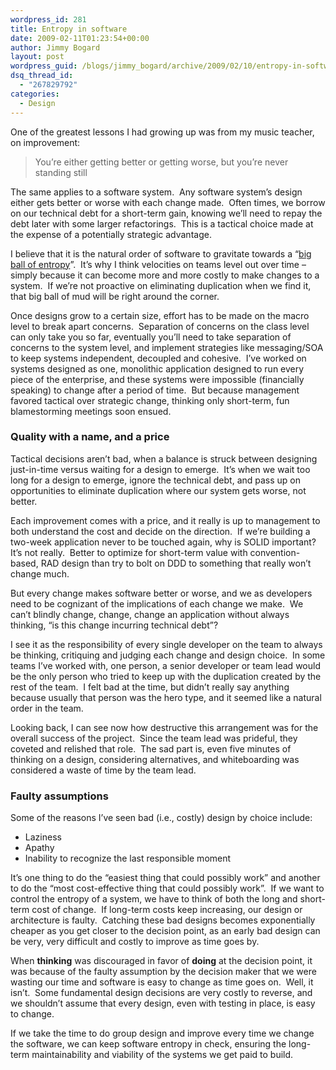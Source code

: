 ```yaml
---
wordpress_id: 281
title: Entropy in software
date: 2009-02-11T01:23:54+00:00
author: Jimmy Bogard
layout: post
wordpress_guid: /blogs/jimmy_bogard/archive/2009/02/10/entropy-in-software.aspx
dsq_thread_id:
  - "267829792"
categories:
  - Design
---
```

One of the greatest lessons I had growing up was from my music teacher, on improvement:

> You’re either getting better or getting worse, but you’re never standing still

The same applies to a software system.&#160; Any software system’s design either gets better or worse with each change made.&#160; Often times, we borrow on our technical debt for a short-term gain, knowing we’ll need to repay the debt later with some larger refactorings.&#160; This is a tactical choice made at the expense of a potentially strategic advantage.

I believe that it is the natural order of software to gravitate towards a “[big ball of entropy](http://codebetter.com/blogs/gregyoung/archive/2009/02/05/big-ball-of-entropy.aspx)”.&#160; It’s why I think velocities on teams level out over time – simply because it can become more and more costly to make changes to a system.&#160; If we’re not proactive on eliminating duplication when we find it, that big ball of mud will be right around the corner.

Once designs grow to a certain size, effort has to be made on the macro level to break apart concerns.&#160; Separation of concerns on the class level can only take you so far, eventually you’ll need to take separation of concerns to the system level, and implement strategies like messaging/SOA to keep systems independent, decoupled and cohesive.&#160; I’ve worked on systems designed as one, monolithic application designed to run every piece of the enterprise, and these systems were impossible (financially speaking) to change after a period of time.&#160; But because management favored tactical over strategic change, thinking only short-term, fun blamestorming meetings soon ensued.

### Quality with a name, and a price

Tactical decisions aren’t bad, when a balance is struck between designing just-in-time versus waiting for a design to emerge.&#160; It’s when we wait too long for a design to emerge, ignore the technical debt, and pass up on opportunities to eliminate duplication where our system gets worse, not better.

Each improvement comes with a price, and it really is up to management to both understand the cost and decide on the direction.&#160; If we’re building a two-week application never to be touched again, why is SOLID important?&#160; It’s not really.&#160; Better to optimize for short-term value with convention-based, RAD design than try to bolt on DDD to something that really won’t change much.

But every change makes software better or worse, and we as developers need to be cognizant of the implications of each change we make.&#160; We can’t blindly change, change, change an application without always thinking, “is this change incurring technical debt”?

I see it as the responsibility of every single developer on the team to always be thinking, critiquing and judging each change and design choice.&#160; In some teams I’ve worked with, one person, a senior developer or team lead would be the only person who tried to keep up with the duplication created by the rest of the team.&#160; I felt bad at the time, but didn’t really say anything because usually that person was the hero type, and it seemed like a natural order in the team.

Looking back, I can see now how destructive this arrangement was for the overall success of the project.&#160; Since the team lead was prideful, they coveted and relished that role.&#160; The sad part is, even five minutes of thinking on a design, considering alternatives, and whiteboarding was considered a waste of time by the team lead.

### 

### Faulty assumptions

Some of the reasons I’ve seen bad (i.e., costly) design by choice include:

  * Laziness
  * Apathy
  * Inability to recognize the last responsible moment

It’s one thing to do the “easiest thing that could possibly work” and another to do the “most cost-effective thing that could possibly work”.&#160; If we want to control the entropy of a system, we have to think of both the long and short-term cost of change.&#160; If long-term costs keep increasing, our design or architecture is faulty.&#160; Catching these bad designs becomes exponentially cheaper as you get closer to the decision point, as an early bad design can be very, very difficult and costly to improve as time goes by.

When **thinking** was discouraged in favor of **doing** at the decision point, it was because of the faulty assumption by the decision maker that we were wasting our time and software is easy to change as time goes on.&#160; Well, it isn’t.&#160; Some fundamental design decisions are very costly to reverse, and we shouldn’t assume that every design, even with testing in place, is easy to change.

If we take the time to do group design and improve every time we change the software, we can keep software entropy in check, ensuring the long-term maintainability and viability of the systems we get paid to build.
